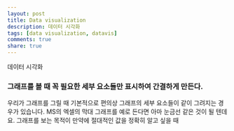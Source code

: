 ```yaml
---
layout: post
title: Data visualization
description: 데이터 시각화
tags: [data visualization, datavis]
comments: true
share: true
---
```



데이터 시각화


### 그래프를 볼 때 꼭 필요한 세부 요소들만 표시하여 간결하게 만든다.

우리가 그래프를 그릴 때 기본적으로 편의상 그래프의 세부 요소들이 같이 그려지는 경우가 있습니다. MS의 엑셀의 막대 그래프를 예로 든다면 아마 눈금선 같은 것이 될 텐데요. 그래프를 보는 목적이 만약에 절대적인 값을 정확히 알고 싶을 때 